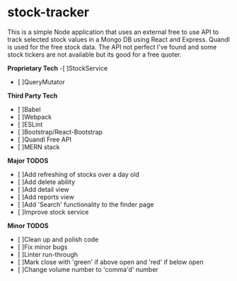 # stock-tracker

This is a simple Node application that uses an external free to use API to track selected stock values in a Mongo DB using React and Express. Quandl is used for the free stock data. The API not perfect I've found and some stock tickers are not available but its good for a free quoter.
  
**Proprietary Tech**
-[ ]StockService
- [ ]QueryMutator
  
**Third Party Tech**
- [ ]Babel
- [ ]Webpack
- [ ]ESLint
- [ ]Bootstrap/React-Bootstrap
- [ ]Quandl Free API
- [ ]MERN stack

**Major TODOS**
- [ ]Add refreshing of stocks over a day old
- [ ]Add delete ability
- [ ]Add detail view
- [ ]Add reports view
- [ ]Add 'Search' functionality to the finder page
- [ ]Improve stock service

**Minor TODOS**
- [ ]Clean up and polish code
- [ ]Fix minor bugs
- [ ]Linter run-through
- [ ]Mark close with 'green' if above open and 'red' if below open
- [ ]Change volume number to 'comma'd' number
